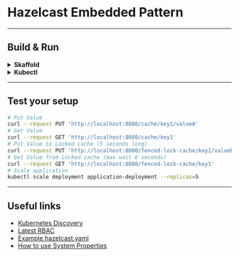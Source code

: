 # Hazelcast Embedded Pattern

---
## Build & Run

<details>
  <summary><b>Skaffold</b></summary>

Execute Skaffold in dev mode
```bash
skaffold dev
```

</details>

<details>
  <summary><b>Kubectl</b></summary>

1. Build Docker image and Push
```bash
docker build -t bitxon/app-hz-embedded:latest .
docker push bitxon/app-hz-embedded:latest
```

2. Deploy to Kubernetes
```bash
# Apply hazelcast RBAC
kubectl apply -f k8s/hazelcast-rbac.yaml
# Expose hazelcast(5701) for discovery
kubectl apply -f k8s/hazelcast-service.yaml
# Create application deployment
kubectl apply -f k8s/app-deployment.yaml
# Expose application(8080)
kubectl apply -f k8s/app-service.yaml
```

3. Expose service port to local machine
```bash
# Expose(8080) service to local machine
kubectl port-forward service/application-service 8080:8080
```

Cleanup
```bash
kubectl delete -f k8s/app-service.yaml
kubectl delete -f k8s/app-deployment.yaml
kubectl delete -f k8s/hazelcast-service.yaml
kubectl delete -f k8s/hazelcast-rbac.yaml
```

</details>

---
## Test your setup
```bash
# Put Value
curl --request PUT 'http://localhost:8080/cache/key1/valueA'
# Get Value
curl --request GET 'http://localhost:8080/cache/key1'
# Put Value to Locked cache (5 seconds long)
curl --request PUT 'http://localhost:8080/fenced-lock-cache/key1/valueB'
# Get Value from Locked cache (max wait 6 seconds)
curl --request GET 'http://localhost:8080/fenced-lock-cache/key1'
# Scale application
kubectl scale deployment application-deployment --replicas=5
```

---
## Useful links
- [Kubernetes Discovery](https://docs.hazelcast.com/hazelcast/5.2/kubernetes/kubernetes-auto-discovery.adoc)
- [Latest RBAC](https://raw.githubusercontent.com/hazelcast/hazelcast/master/kubernetes-rbac.yaml)
- [Example hazelcast.yaml](https://github.com/hazelcast/hazelcast/blob/master/hazelcast/src/main/resources/hazelcast-full-example.yaml)
- [How to use System Properties](https://docs.hazelcast.com/hazelcast/5.2/configuration/configuring-with-system-properties)
